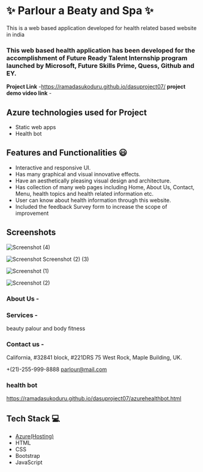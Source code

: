 # ✨  Parlour a Beaty and Spa ✨

This is a web based application developed for health related based website in india

### This web based health application has been developed for the accomplishment of Future Ready Talent Internship program launched by Microsoft, Future Skills Prime, Quess, Github and EY.


**Project Link** -https://ramadasukoduru.github.io/dasuproject07/
**project demo video link** - 

## Azure technologies used for Project

- Static web apps
- Health bot

## Features and Functionalities 😃

- Interactive and responsive UI.
- Has many graphical and visual innovative effects.
- Have an aesthetically pleasing visual design and architecture.
- Has collection of many web pages including Home, About Us, Contact, Menu, health topics and health related information etc.
- User can know about health information through this website.
- Included the feedback Survey form to increase the scope of improvement 

## Screenshots


![Screenshot (4)](https://user-images.githubusercontent.com/116447788/203364161-f2d3e531-7bf5-4743-9b7e-a3c609b40581.png)

![Screenshot ![Screenshot (2)](https://user-images.githubusercontent.com/116447788/203364109-4776f4d0-466b-42f6-b860-b0d921724bb1.png)
(3)](https://user-images.githubusercontent.com/116447788/203364073-f7763ac4-9383-4694-bb61-ea795762e6cd.png)

   ![Screenshot (1)](https://user-images.githubusercontent.com/116447788/203364183-db102fb9-fbde-4f3e-8c7a-8283f1e43445.png)

![Screenshot (2)](https://user-images.githubusercontent.com/116447788/203364015-4565c38b-11a2-4132-ba1d-54d77496bac4.png)

### About Us -



### Services -
beauty palour and body fitness


### Contact us -

California, #32841 block,
#221DRS 75 West Rock, Maple Building, UK.

+(21)-255-999-8888
parlour@mail.com



### health bot
https://ramadasukoduru.github.io/dasuproject07/azurehealthbot.html



## Tech Stack 💻

- [Azure(Hosting)](https://azure.microsoft.com/en-in/features/azure-portal/)
- HTML
- CSS
- Bootstrap
- JavaScript
